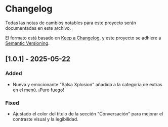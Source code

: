 # Changelog

Todas las notas de cambios notables para este proyecto serán documentadas en este archivo.

El formato está basado en [Keep a Changelog](https://keepachangelog.com/es-ES/1.0.0/),
y este proyecto se adhiere a [Semantic Versioning](https://semver.org/lang/es/).

## [1.0.1] - 2025-05-22

### Added
- Nueva y emocionante "Salsa Xplosion" añadida a la categoría de extras en el menú. ¡Puro fuego!

### Fixed
- Ajustado el color del título de la sección "Conversación" para mejorar el contraste visual y la legibilidad. 